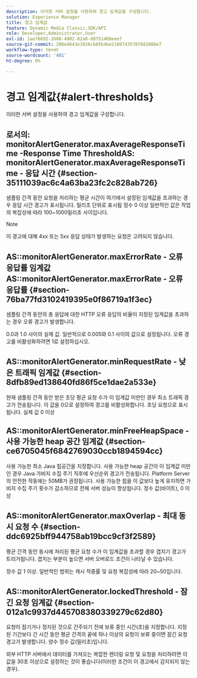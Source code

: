 ```yaml
---
description: 이러한 서버 설정을 사용하여 경고 임계값을 구성합니다.
solution: Experience Manager
title: 경고 임계값
feature: Dynamic Media Classic,SDK/API
role: Developer,Administrator,User
exl-id: 1ae76692-2688-4902-82a0-d0751408eee7
source-git-commit: 206e4643e3926cb85b4be2189743578f88180be7
workflow-type: tm+mt
source-wordcount: '401'
ht-degree: 0%

---
```


# 경고 임계값{#alert-thresholds}

이러한 서버 설정을 사용하여 경고 임계값을 구성합니다.

## 로서의: monitorAlertGenerator.maxAverageResponseTime -Response Time ThresholdAS: monitorAlertGenerator.maxAverageResponseTime - 응답 시간 {#section-35111039ac6c4a63ba23fc2c828ab726}

샘플링 간격 동안 요청을 처리하는 평균 시간이 여기에서 설정된 임계값을 초과하는 경우 응답 시간 경고가 표시됩니다. 밀리초 단위로 표시됨 정수 0 이상 일반적인 값은 작업의 복잡성에 따라 100~1000밀리초 사이입니다.

>[!NOTE]
>
>이 경고에 대해 4xx 또는 5xx 응답 상태가 발생하는 요청은 고려되지 않습니다.

## AS::monitorAlertGenerator.maxErrorRate - 오류 응답률 임계값 AS::monitorAlertGenerator.maxErrorRate - 오류 응답률 {#section-76ba77fd3102419395e0f86719a1f3ec}

샘플링 간격 동안의 총 응답에 대한 HTTP 오류 응답의 비율이 지정된 임계값을 초과하는 경우 오류 경고가 발생합니다.

0.0과 1.0 사이의 실제 값. 일반적으로 0.005와 0.1 사이의 값으로 설정됩니다. 오류 경고를 비활성화하려면 1로 설정하십시오.

## AS::monitorAlertGenerator.minRequestRate - 낮은 트래픽 임계값 {#section-8dfb89ed138640fd86f5ce1dae2a533e}

현재 샘플링 간격 동안 받은 초당 평균 요청 수가 이 임계값 미만인 경우 최소 트래픽 경고가 전송됩니다. 이 값을 0으로 설정하여 경고를 비활성화합니다. 초당 요청으로 표시됩니다. 실제 값 0 이상

## AS::monitorAlertGenerator.minFreeHeapSpace - 사용 가능한 heap 공간 임계값 {#section-ce6705045f6842769030ccb1894594cc}

사용 가능한 최소 Java 힙공간을 지정합니다. 사용 가능한 heap 공간이 이 임계값 미만인 경우 Java 가비지 수집 주기 직후에 우선순위 경고가 전송됩니다. Platform Server의 안전한 작동에는 50MB가 권장됩니다. 사용 가능한 힙을 이 값보다 높게 유지하면 가비지 수집 주기 횟수가 감소하므로 전체 서버 성능이 향상됩니다. 정수 값(바이트), 0 이상

## AS::monitorAlertGenerator.maxOverlap - 최대 동시 요청 수 {#section-ddc6925bff944758ab19bcc9cf3f2589}

평균 간격 동안 동시에 처리된 평균 요청 수가 이 임계값을 초과할 경우 겹치기 경고가 트리거됩니다. 겹치는 부분이 높으면 서버 오버로드 조건이 나타날 수 있습니다.

정수 값 1 이상. 일반적인 범위는 캐시 적중률 및 요청 복잡성에 따라 20~50입니다.

## AS::monitorAlertGenerator.lockedThreshold - 잠긴 요청 임계값 {#section-012a1c9937d445708380339279c62d80}

요청이 잠기거나 정지된 것으로 간주되기 전에 보류 중인 시간(초)을 지정합니다. 지정된 기간보다 긴 시간 동안 평균 간격의 끝에 하나 이상의 요청이 보류 중이면 잠긴 요청 경고가 발생합니다. 양수 정수 값(밀리초)입니다.

외부 HTTP 서버에서 데이터를 가져오는 복잡한 렌더링 요청 및 요청을 처리하려면 이 값을 30초 이상으로 설정하는 것이 좋습니다(이러한 조건이 이 경고에서 감지되지 않는 경우).
